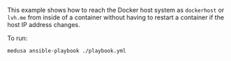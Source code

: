 This example shows how to reach the Docker host system as `dockerhost` or
`lvh.me` from inside of a container without having to restart a container if
the host IP address changes.

To run:

```shell
medusa ansible-playbook ./playbook.yml
```
